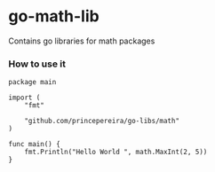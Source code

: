 # go-math-lib
Contains go libraries for math packages

### How to use it

```
package main

import (
	"fmt"

	"github.com/princepereira/go-libs/math"
)

func main() {
	fmt.Println("Hello World ", math.MaxInt(2, 5))
}
```
